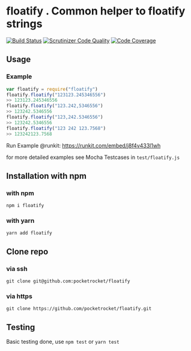 floatify . Common helper to floatify strings
===
[![Build Status](https://travis-ci.org/pocketrocket/floatify.svg?branch=master)](https://travis-ci.org/pocketrocket/floatify)
[![Scrutinizer Code Quality](https://scrutinizer-ci.com/g/pocketrocket/floatify/badges/quality-score.png?b=master)](https://scrutinizer-ci.com/g/pocketrocket/floatify/?branch=master)
[![Code Coverage](https://scrutinizer-ci.com/g/pocketrocket/floatify/badges/coverage.png?b=master)](https://scrutinizer-ci.com/g/pocketrocket/floatify/?branch=master)

## Usage
### Example

```js
var floatify = require("floatify")
floatify.floatify("123123.245346556")
>> 123123.245346556
floatify.floatify("123.242,5346556")
>> 123242.5346556
floatify.floatify("123,242.5346556")
>> 123242.5346556
floatify.floatify("123 242 123.7568")
>> 123242123.7568
```

Run Example @runkit:
https://runkit.com/embed/j8f4v433l1wh

for more detailed examples see Mocha Testcases in `test/floatify.js`

## Installation with npm
### with npm
`npm i floatify`
### with yarn
`yarn add floatify`

## Clone repo
### via ssh
`git clone git@github.com:pocketrocket/floatify`
### via https
`git clone https://github.com/pocketrocket/floatify.git`

## Testing
Basic testing done, use `npm test` or `yarn test`